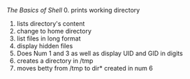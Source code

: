 *The Basics of Shell*
0. prints working directory
1. lists directory's content
2. change to home directory
3. list files in long format
4. display hidden files
5. Does Num 1 and 3 as well as display UID and GID in digits
6. creates a directory in /tmp
7. moves betty from /tmp to dir* created in num 6
